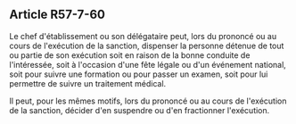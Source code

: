 Article R57-7-60
----
Le chef d'établissement ou son délégataire peut, lors du prononcé ou au cours de
l'exécution de la sanction, dispenser la personne détenue de tout ou partie de
son exécution soit en raison de la bonne conduite de l'intéressée, soit à
l'occasion d'une fête légale ou d'un événement national, soit pour suivre une
formation ou pour passer un examen, soit pour lui permettre de suivre un
traitement médical.

Il peut, pour les mêmes motifs, lors du prononcé ou au cours de l'exécution de
la sanction, décider d'en suspendre ou d'en fractionner l'exécution.
